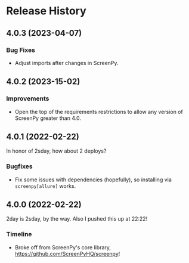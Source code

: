 Release History
===============

4.0.3 (2023-04-07)
------------------

### Bug Fixes

- Adjust imports after changes in ScreenPy.


4.0.2 (2023-15-02)
------------------

### Improvements

- Open the top of the requirements restrictions to allow any version of ScreenPy greater than 4.0.


4.0.1 (2022-02-22)
------------------

In honor of 2sday, how about 2 deploys?


### Bugfixes

- Fix some issues with dependencies (hopefully), so installing via `screenpy[allure]` works.


4.0.0 (2022-02-22)
------------------

2day is 2sday, by the way. Also I pushed this up at 22:22!

### Timeline

- Broke off from ScreenPy's core library, https://github.com/ScreenPyHQ/screenpy!
